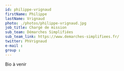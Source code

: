 ```yaml
---
id: philippe-vrignaud
firstName: Philippe
lastName: Vrignaud
photo: ./photos/philippe-vrignaud.jpg
job_title: Chargé de mission
sub_team: Démarches Simplifiées
sub_team_link: https://www.demarches-simplifiees.fr/
twitter: PhVrignaud
e-mail :
group :
---
```


Bio à venir
